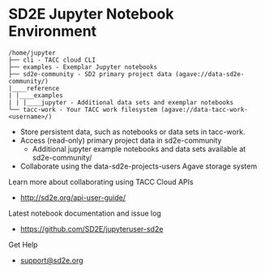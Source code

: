 # SD2E Jupyter Notebook Environment

```
/home/jupyter
├── cli - TACC cloud CLI
├── examples - Exemplar Jupyter notebooks
├── sd2e-community - SD2 primary project data (agave://data-sd2e-community/)
|____reference
| |____examples
| | |____jupyter - Additional data sets and exemplar notebooks
└── tacc-work - Your TACC work filesystem (agave://data-tacc-work-<username>/)
```

* Store persistent data, such as notebooks or data sets in tacc-work.
* Access (read-only) primary project data in sd2e-community
    * Additional jupyter example notebooks and data sets available at sd2e-community/
* Collaborate using the data-sd2e-projects-users Agave storage system


Learn more about collaborating using TACC Cloud APIs
- http://sd2e.org/api-user-guide/

Latest notebook documentation and issue log
- https://github.com/SD2E/jupyteruser-sd2e

Get Help
- support@sd2e.org
